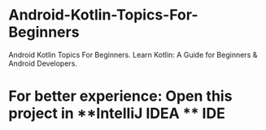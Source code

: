 # Android-Kotlin-Topics-For-Beginners
Android Kotlin Topics For Beginners. Learn Kotlin: A Guide for Beginners &amp; Android Developers.

# For better experience: Open this project in **IntelliJ IDEA ** IDE
